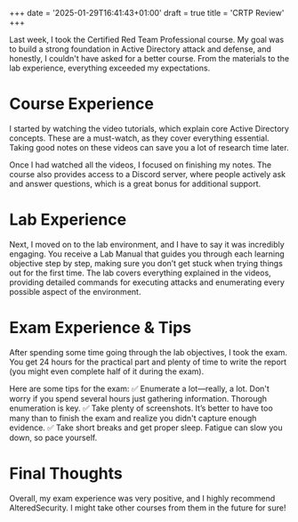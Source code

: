 +++
date = '2025-01-29T16:41:43+01:00'
draft = true
title = 'CRTP Review'
+++

Last week, I took the Certified Red Team Professional course. My goal was to build a strong foundation in Active Directory attack and defense, and honestly, I couldn't have asked for a better course. From the materials to the lab experience, everything exceeded my expectations.

# Course Experience
I started by watching the video tutorials, which explain core Active Directory concepts. These are a must-watch, as they cover everything essential. Taking good notes on these videos can save you a lot of research time later.

Once I had watched all the videos, I focused on finishing my notes. The course also provides access to a Discord server, where people actively ask and answer questions, which is a great bonus for additional support.

# Lab Experience
Next, I moved on to the lab environment, and I have to say it was incredibly engaging. You receive a Lab Manual that guides you through each learning objective step by step, making sure you don’t get stuck when trying things out for the first time. The lab covers everything explained in the videos, providing detailed commands for executing attacks and enumerating every possible aspect of the environment.

# Exam Experience & Tips
After spending some time going through the lab objectives, I took the exam. You get 24 hours for the practical part and plenty of time to write the report (you might even complete half of it during the exam).

Here are some tips for the exam:
✅ Enumerate a lot—really, a lot. Don't worry if you spend several hours just gathering information. Thorough enumeration is key.
✅ Take plenty of screenshots. It’s better to have too many than to finish the exam and realize you didn't capture enough evidence.
✅ Take short breaks and get proper sleep. Fatigue can slow you down, so pace yourself.

# Final Thoughts
Overall, my exam experience was very positive, and I highly recommend AlteredSecurity. I might take other courses from them in the future for sure!
